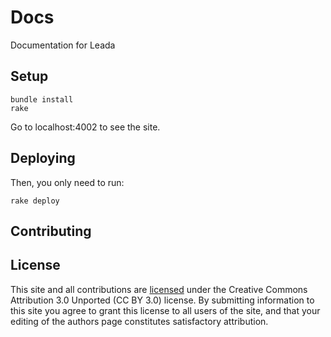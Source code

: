 # Docs

Documentation for Leada

## Setup

    bundle install
    rake

Go to localhost:4002 to see the site.

## Deploying

Then, you only need to run:

    rake deploy

## Contributing

## License

This site and all contributions are [licensed](http://www.therailsbook.com/LICENSE-CC-BY) under the Creative Commons Attribution 3.0 Unported (CC BY 3.0) license. By submitting information to this site you agree to grant this license to all users of the site, and that your editing of the authors page constitutes satisfactory attribution.
